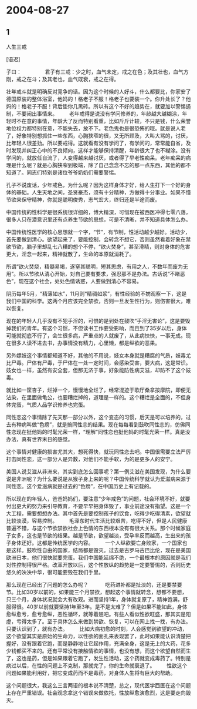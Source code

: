# 2004-08-27

## 1

人生三戒

[语迟]

子曰：  　　  　　君子有三戒：少之时，血气未定，戒之在色；及其壮也，血气方刚，戒之在斗；及其老也，血气既衰，戒之在得。 


壮年戒斗就是明确反对竞争的话。因为这个时候的人好斗，什么都要比，你家安了德国原装的整体浴室，他妈的！格老子不服！格老子也要装一个。你升处长了？他妈的！格老子不服！背后垫你几黑砖。所以有这个不好的趋势在，就要加以警惕遏制，不要闹出事情来。  　　老年戒得是说没有学问修养的，年龄越大越糊涂，年轻时不在意的事情，年龄大了反而特别看重，比如斤斤计较，不只是钱，什么荣誉地位权力都特别在意，不能失去，放不下。老色鬼也是很恐怖的哦。就是说人老了，好象特别想抓住一些东西，心胸狭窄的很，又无所顾及，大叫大骂的，讨厌，比年轻人很差劲。所以要戒得。这就看有没有学问了，有学问的，常常能自省，及时发现并纠正心中的不良倾向，这样才能够保持清醒，年龄很大了也不糊涂。没有学问的，就放任自流了，人变得越来越讨厌，或者得了早老性痴呆。老年痴呆的病理是什么呢？就是心胸狭窄到极端，除了自己念念不忘的那一点东西，其他的都不知道了。同志们特别是诸位爷爷奶奶们需要警惕。 

孔子不说废话，少年戒色，为什么呢？因为这样身体才好，给人生打下一个好的身体的基础。人生天地之间，圣贤豪杰，须有十分精神，方做得十分事业。如果不懂节欲来保守精神，你就是聪明俊秀，志气宏大，终归还是半途而废。

中国传统的性科学是很系统很详细的，博大精深，可惜现在被西医冲得七零八落，很多人只在潜意识里还有点养生节欲的思想，可是不清晰，并不知道具体怎么办。

中国传统性医学的核心思想就一个字，“节”，有节制，性活动越少越好。活动少，首先要做到清心。欲望起来了，要能控制，会转念不想它，否则虽然看着好象在禁欲节欲，脑子里却乱七八糟的想个不停，“欲火焚身”，甚至滑精，则对身体的危害更大，淫念一起来，精神就散了，生命的本原就消耗了。

所谓“欲火焚烧，精髓易竭，遂窒其聪明，短其思虑，有用之人，不数年而废为无用”。所以节欲从清心开始，对自己要有要求，强忍那不是办法。古话说“不睹恶色”，现在这个社会，处处色情诱惑，人要做到清心不容易。

阴历每年5月，“精薄如水”，11月则“精稠如浆”，有性经验的不妨观察一下，这是我们中国的科学。这两个月应该完全禁欲，否则一旦发生性行为，则伤害很大，难以恢复。

现在的年轻人几乎没有不犯手淫的，可恨的是到处在鼓吹“手淫无害论”，这是要毁掉我们的青年。有这个习惯，不但读书工作要受影响，而且到了35岁以后，身体可能就彻底不行了，会生很多病，严重点的人就废了，从此病怏怏，一事无成。现在很多人读不进去书，办事情没有精力，心里懒，都是纵欲的恶果。

另外嫖妓这个事情都知道不好，其他的不用说，妓女本身就是糟腐的气质，妓毒尤比尸毒。尸体有尸毒，于尸体在一处一定时间，会感染受害，要大病，这是常识。妓女也一样，虽然有安全套，但那无济于事，好象能防性病艾滋，却防不了这个妓毒。

就比如一筐杏子，烂掉一个，慢慢地全烂了，经常混迹于歌厅桑拿按摩院，即便无沾染，在里面做龟公，也要糟烂掉的，道理是一样的。这个糟烂是全面的，不但身体完蛋，气质人品学识修养也完蛋。

同性恋这个事情除了先天那一部分以外，这个变态的习惯，后天是可以培养的，过去有种病叫做“色痨”，就是搞同性恋的结果。现在每每看到鼓吹同性恋的，仿佛同性恋现在挺他妈的时髦光荣一样，“理解”同性恋也挺他妈的时髦光荣一样。真是没办法，真有世界末日的感觉。

这个事情对健康的损害尤其大，想死得快，就玩同性恋去吧。中国很需要立法严厉打击同性恋，这一部分人是异数，对他们不能手软，为的是更多人的安宁。

美国人说艾滋从非洲来，其实到底怎么回事呢？第一例艾滋在美国发现，为什么要说是非洲呢？为什么要说是从猴子身上来的呢？中国传统科学就认为爱滋病来源于同性恋。这个爱滋病就是过去的“色痨”，在中国历史上有记载的。

所以现在的年轻人，爸爸妈妈们，要注意“少年戒色”的问题，社会环境不好，就要付出更大的努力来引导教育，不要早早把身体毁了，事业前途没有指望。这是一个大工程，需要想想办法。其中首先是要控制孩子的饮食，吃得少吃得清素，欲望就比较淡漠，容易控制。  　　毛泽东时代生活比较艰苦，吃得不好，但是人民健康普遍不错，与这个节欲禁欲社会上色情的东西根本没有有很大关系。那个时候家庭子女多，这也是节欲的结果。越是节欲，欲望越淡，受孕率反而越高，生出来的孩子身体还好。这都是传统医学的内容。  　　一个人纵欲要亡身败家，一个国家也是这样。鼓吹性自由的国家，结局都是毁灭。过去是古罗马古巴比伦，现在是美国欧洲日本，他们很快就要完蛋。我们中国能延绵不绝，一个最根本的原因就是我们对性控制得很严格。改革开放以后，这个性放纵的趋势是一定要警惕的，否则历史悠久的泱泱中华，很可能要毁在我们手里。 

那么现在已经出了问题的怎么办呢？　  　　吃药进补都是扯淡的，还是要禁要节。比如30岁以前的，如果能三个月禁欲，想起这个事情就转念，想都不要想，只三个月，身体状况就会大有改观。进而坚持1年，身体就复原了，精神饱满，舒服得很。40岁以前就要坚持1年至3年。是不是太难了？但是如果不能如此，身体愈纵愈亏，愈亏愈纵，恶性循环，就等着翘吧。有些人看似性欲旺盛，那其实是阳虚，亏得太多了。至于具体怎么来做到禁欲、恢复，可以在网上找一找，有办法。只要认识到了，就有办法。  　　比如大病初愈的时刻，人会感觉到欲望的冲动，这个欲望其实是原始的生命力，以性欲的面孔来表现罢了，此时如果能认识清楚把握好，没有跟着它跑，而是静静地让它起作用，充满全身，这是无上的大药，花多少钱都买不来的。还有平常没有接触情欲的事情，也没有想，而这个欲望自然而生了，这也是药，但是如果跟着它跑了，发生性活动，这个药就变成毒药了。特别是病过以后，在性的问题上不克制，那就完了，你的生命就衰退了。  　　性欲这个问题如果能利用好，把它变成药而不是毒药，对身体人生将有巨大的帮助。 

这个问题很大，我这么三言两语的根本说不清楚，总之，现代医学西医在这个问题上存在严重错误。社会观念拿这个错误来做依托，性放纵愈演愈烈，这是要走向毁灭。 




